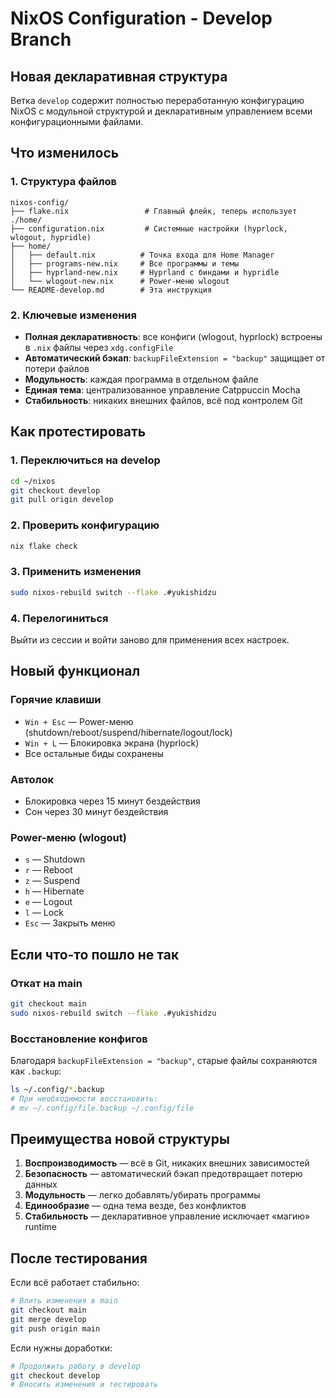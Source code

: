 # NixOS Configuration - Develop Branch

## Новая декларативная структура

Ветка `develop` содержит полностью переработанную конфигурацию NixOS с модульной структурой и декларативным управлением всеми конфигурационными файлами.

## Что изменилось

### 1. Структура файлов
```
nixos-config/
├── flake.nix                 # Главный флейк, теперь использует ./home/
├── configuration.nix         # Системные настройки (hyprlock, wlogout, hypridle)
├── home/
│   ├── default.nix          # Точка входа для Home Manager
│   ├── programs-new.nix     # Все программы и темы
│   ├── hyprland-new.nix     # Hyprland с биндами и hypridle
│   └── wlogout-new.nix      # Power-меню wlogout
└── README-develop.md        # Эта инструкция
```

### 2. Ключевые изменения

- **Полная декларативность**: все конфиги (wlogout, hyprlock) встроены в `.nix` файлы через `xdg.configFile`
- **Автоматический бэкап**: `backupFileExtension = "backup"` защищает от потери файлов
- **Модульность**: каждая программа в отдельном файле
- **Единая тема**: централизованное управление Catppuccin Mocha
- **Стабильность**: никаких внешних файлов, всё под контролем Git

## Как протестировать

### 1. Переключиться на develop
```bash
cd ~/nixos
git checkout develop
git pull origin develop
```

### 2. Проверить конфигурацию
```bash
nix flake check
```

### 3. Применить изменения
```bash
sudo nixos-rebuild switch --flake .#yukishidzu
```

### 4. Перелогиниться
Выйти из сессии и войти заново для применения всех настроек.

## Новый функционал

### Горячие клавиши
- `Win + Esc` — Power-меню (shutdown/reboot/suspend/hibernate/logout/lock)
- `Win + L` — Блокировка экрана (hyprlock)
- Все остальные биды сохранены

### Автолок
- Блокировка через 15 минут бездействия
- Сон через 30 минут бездействия

### Power-меню (wlogout)
- `s` — Shutdown
- `r` — Reboot  
- `z` — Suspend
- `h` — Hibernate
- `e` — Logout
- `l` — Lock
- `Esc` — Закрыть меню

## Если что-то пошло не так

### Откат на main
```bash
git checkout main
sudo nixos-rebuild switch --flake .#yukishidzu
```

### Восстановление конфигов
Благодаря `backupFileExtension = "backup"`, старые файлы сохраняются как `.backup`:
```bash
ls ~/.config/*.backup
# При необходимости восстановить:
# mv ~/.config/file.backup ~/.config/file
```

## Преимущества новой структуры

1. **Воспроизводимость** — всё в Git, никаких внешних зависимостей
2. **Безопасность** — автоматический бэкап предотвращает потерю данных
3. **Модульность** — легко добавлять/убирать программы
4. **Единообразие** — одна тема везде, без конфликтов
5. **Стабильность** — декларативное управление исключает «магию» runtime

## После тестирования

Если всё работает стабильно:
```bash
# Влить изменения в main
git checkout main
git merge develop
git push origin main
```

Если нужны доработки:
```bash
# Продолжить работу в develop
git checkout develop
# Вносить изменения и тестировать
```
